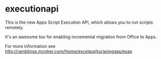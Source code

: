 # executionapi
This is the new Apps Script Execution API, which allows you to run scripts remotely. 

It's an awesome too for enabling incremental migration from Office to Apps. 

For more information see http://ramblings.mcpher.com/Home/excelquirks/goinggas/exap
